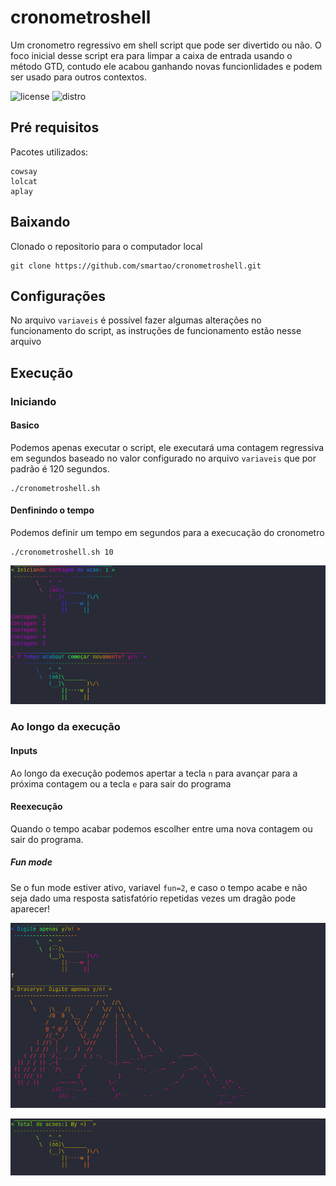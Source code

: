 # cronometroshell
Um cronometro regressivo em shell script que pode ser divertido ou não.
O foco inicial desse script era para limpar a caixa de entrada usando o método GTD, contudo ele acabou ganhando novas funcionlidades e podem ser usado para outros contextos.

![license](https://img.shields.io/badge/License-MIT-orange?style=flat-square)
![distro](https://img.shields.io/badge/Distro-LinuxMint_21.3-green?style=flat-square)

## Pré requisitos

Pacotes utilizados:
```
cowsay
lolcat
aplay
```

## Baixando

Clonado o repositorio para o computador local
```
git clone https://github.com/smartao/cronometroshell.git
```

## Configurações
No arquivo ``variaveis`` é possível fazer algumas alterações no funcionamento do script, as instruções de funcionamento estão nesse arquivo

## Execução

### Iniciando

#### Basico

Podemos apenas executar o script, ele executará uma contagem regressiva em segundos baseado no valor configurado no arquivo ``variaveis`` que por padrão é 120 segundos.

```
./cronometroshell.sh
```

#### Denfinindo o tempo

Podemos definir um tempo em segundos para a execucação do cronometro

```
./cronometroshell.sh 10
```

![](imagens/cronometroshell-02.png)

### Ao longo da execução

#### Inputs

Ao longo da execução podemos apertar a tecla ``n`` para avançar para a próxima contagem ou a tecla ``e`` para sair do programa

#### Reexecução

Quando o tempo acabar podemos escolher entre uma nova contagem ou sair do programa.

##### Fun mode

Se o fun mode estiver ativo, variavel ``fun=2``, e caso o tempo acabe e não seja dado uma resposta satisfatório repetidas vezes um dragão pode aparecer!

![](imagens/cronometroshell-03.png)

![](imagens/cronometroshell-09.png)